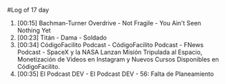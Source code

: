 #Log of 17 day

1. [00:15] Bachman-Turner Overdrive - Not Fragile - You Ain't Seen Nothing Yet
1. [00:23] Titán - Dama - Soldado
1. [00:34] CódigoFacilito Podcast - CódigoFacilito Podcast - FNews Podcast - SpaceX y la NASA Lanzan Misión Tripulada al Espacio, Monetización de Videos en Instagram y Nuevos Cursos Disponibles en CódigoFacilito.
1. [00:35] El Podcast DEV - El Podcast DEV - 56: Falta de Planeamiento
